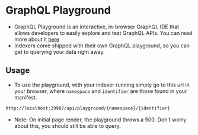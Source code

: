 # GraphQL Playground

- GraphQL Playground is an interactive, in-browser GraphQL IDE that allows developers to easily explore and test GraphQL APIs. 
You can read more about it [here](https://github.com/graphql/graphql-playground)
- Indexers come shipped with their own GraphQL playground, so you can get to querying your data right away. 
## Usage

- To use the playground, with your indexer running simply go to this url in your browser, where `namespace` and `identifier` are those found in your manifest.
```bash
http://localhost:29987/api/playground/{namespace}/{identifier}
```

- Note: On initial page render, the playground throws a 500. Don't worry about this, you should still be able to query. 

